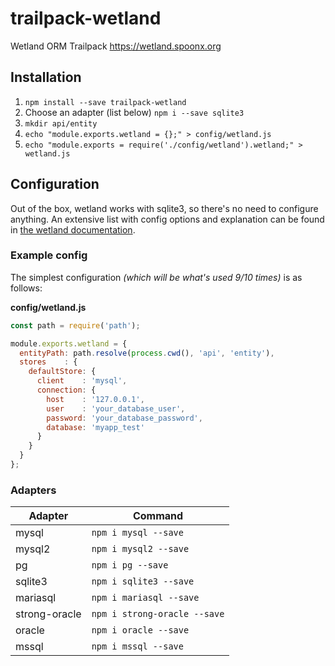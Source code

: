 # trailpack-wetland

Wetland ORM Trailpack https://wetland.spoonx.org

## Installation

1. `npm install --save trailpack-wetland`
2. Choose an adapter (list below) `npm i --save sqlite3`
3. `mkdir api/entity`
4. `echo "module.exports.wetland = {};" > config/wetland.js`
5. `echo "module.exports = require('./config/wetland').wetland;" > wetland.js`

## Configuration
Out of the box, wetland works with sqlite3, so there's no need to configure anything.
An extensive list with config options and explanation can be found in [the wetland documentation](https://wetland.spoonx.org/configuration.html).

### Example config
The simplest configuration _(which will be what's used 9/10 times)_ is as follows:

**config/wetland.js**

```js
const path = require('path');

module.exports.wetland = {
  entityPath: path.resolve(process.cwd(), 'api', 'entity'),
  stores    : {
    defaultStore: {
      client    : 'mysql',
      connection: {
	    host    : '127.0.0.1',
	    user    : 'your_database_user',
	    password: 'your_database_password',
	    database: 'myapp_test'
      }
    }
  }
};
```

### Adapters
| Adapter | Command |
| ------------- | ------------- |
| mysql | `npm i mysql --save` |
| mysql2 | `npm i mysql2 --save` |
| pg | `npm i pg --save` |
| sqlite3 | `npm i sqlite3 --save` |
| mariasql | `npm i mariasql --save` |
| strong-oracle | `npm i strong-oracle --save` |
| oracle | `npm i oracle --save` |
| mssql | `npm i mssql --save` |
